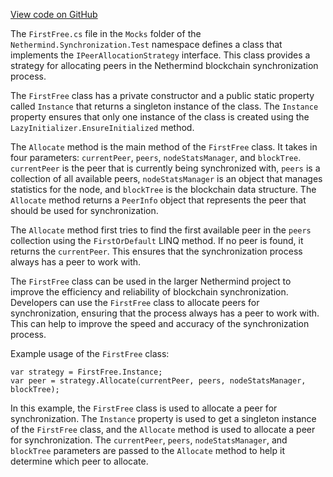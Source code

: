 [View code on GitHub](https://github.com/nethermindeth/nethermind/son/src/Nethermind/Nethermind.Synchronization.Test/Mocks)

The `FirstFree.cs` file in the `Mocks` folder of the `Nethermind.Synchronization.Test` namespace defines a class that implements the `IPeerAllocationStrategy` interface. This class provides a strategy for allocating peers in the Nethermind blockchain synchronization process.

The `FirstFree` class has a private constructor and a public static property called `Instance` that returns a singleton instance of the class. The `Instance` property ensures that only one instance of the class is created using the `LazyInitializer.EnsureInitialized` method.

The `Allocate` method is the main method of the `FirstFree` class. It takes in four parameters: `currentPeer`, `peers`, `nodeStatsManager`, and `blockTree`. `currentPeer` is the peer that is currently being synchronized with, `peers` is a collection of all available peers, `nodeStatsManager` is an object that manages statistics for the node, and `blockTree` is the blockchain data structure. The `Allocate` method returns a `PeerInfo` object that represents the peer that should be used for synchronization.

The `Allocate` method first tries to find the first available peer in the `peers` collection using the `FirstOrDefault` LINQ method. If no peer is found, it returns the `currentPeer`. This ensures that the synchronization process always has a peer to work with.

The `FirstFree` class can be used in the larger Nethermind project to improve the efficiency and reliability of blockchain synchronization. Developers can use the `FirstFree` class to allocate peers for synchronization, ensuring that the process always has a peer to work with. This can help to improve the speed and accuracy of the synchronization process.

Example usage of the `FirstFree` class:

```
var strategy = FirstFree.Instance;
var peer = strategy.Allocate(currentPeer, peers, nodeStatsManager, blockTree);
```

In this example, the `FirstFree` class is used to allocate a peer for synchronization. The `Instance` property is used to get a singleton instance of the `FirstFree` class, and the `Allocate` method is used to allocate a peer for synchronization. The `currentPeer`, `peers`, `nodeStatsManager`, and `blockTree` parameters are passed to the `Allocate` method to help it determine which peer to allocate.

